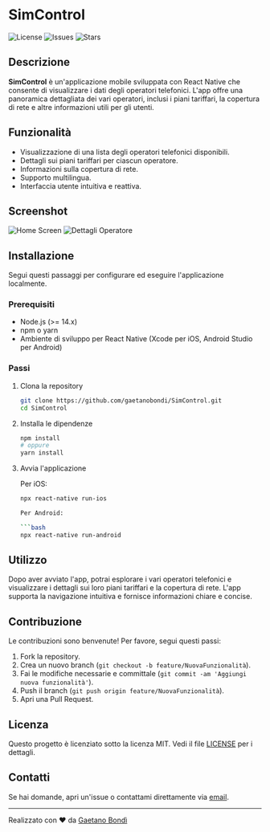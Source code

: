 # SimControl

![License](https://img.shields.io/github/license/gaetanobondi/SimControl)
![Issues](https://img.shields.io/github/issues/gaetanobondi/SimControl)
![Stars](https://img.shields.io/github/stars/gaetanobondi/SimControl)

## Descrizione

**SimControl** è un'applicazione mobile sviluppata con React Native che consente di visualizzare i dati degli operatori telefonici. L'app offre una panoramica dettagliata dei vari operatori, inclusi i piani tariffari, la copertura di rete e altre informazioni utili per gli utenti.

## Funzionalità

- Visualizzazione di una lista degli operatori telefonici disponibili.
- Dettagli sui piani tariffari per ciascun operatore.
- Informazioni sulla copertura di rete.
- Supporto multilingua.
- Interfaccia utente intuitiva e reattiva.

## Screenshot

![Home Screen](screenshots/home.png)
![Dettagli Operatore](screenshots/operator-details.png)

## Installazione

Segui questi passaggi per configurare ed eseguire l'applicazione localmente.

### Prerequisiti

- Node.js (>= 14.x)
- npm o yarn
- Ambiente di sviluppo per React Native (Xcode per iOS, Android Studio per Android)

### Passi

1. Clona la repository

   ```bash
   git clone https://github.com/gaetanobondi/SimControl.git
   cd SimControl
2. Installa le dipendenze

   ```bash
   npm install
   # oppure
   yarn install

3. Avvia l'applicazione

   Per iOS:

   ```bash
   npx react-native run-ios

   Per Android:
   
   ```bash
   npx react-native run-android

## Utilizzo

Dopo aver avviato l'app, potrai esplorare i vari operatori telefonici e visualizzare i dettagli sui loro piani tariffari e la copertura di rete. L'app supporta la navigazione intuitiva e fornisce informazioni chiare e concise.
## Contribuzione

Le contribuzioni sono benvenute! Per favore, segui questi passi:

1. Fork la repository.
2. Crea un nuovo branch (`git checkout -b feature/NuovaFunzionalità`).
3. Fai le modifiche necessarie e committale (`git commit -am 'Aggiungi nuova funzionalità'`).
4. Push il branch (`git push origin feature/NuovaFunzionalità`).
5. Apri una Pull Request.
## Licenza

Questo progetto è licenziato sotto la licenza MIT. Vedi il file [LICENSE](LICENSE) per i dettagli.
## Contatti

Se hai domande, apri un'issue o contattami direttamente via [email](mailto:bondi.gaetano@gmail.com).

---

Realizzato con ❤️ da [Gaetano Bondì](https://github.com/gaetanobondi)
